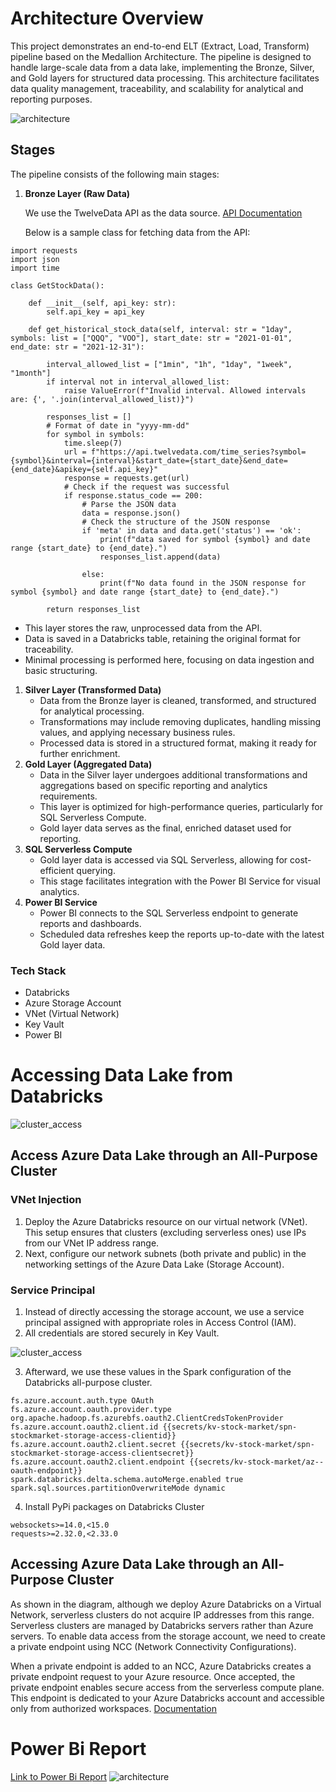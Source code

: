 # Architecture Overview

This project demonstrates an end-to-end ELT (Extract, Load, Transform) pipeline based on the Medallion Architecture. The pipeline is designed to handle large-scale data from a data lake, implementing the Bronze, Silver, and Gold layers for structured data processing. This architecture facilitates data quality management, traceability, and scalability for analytical and reporting purposes.

![architecture](/assets/architecture_gif.gif)

## Stages

The pipeline consists of the following main stages:

1. **Bronze Layer (Raw Data)**
    
    We use the TwelveData API as the data source. [API Documentation](https://twelvedata.com/docs#getting-started)
    
    Below is a sample class for fetching data from the API:
```
import requests
import json
import time

class GetStockData(): 

    def __init__(self, api_key: str):
        self.api_key = api_key

    def get_historical_stock_data(self, interval: str = "1day", symbols: list = ["QQQ", "VOO"], start_date: str = "2021-01-01", end_date: str = "2021-12-31"): 

        interval_allowed_list = ["1min", "1h", "1day", "1week", "1month"]
        if interval not in interval_allowed_list:
            raise ValueError(f"Invalid interval. Allowed intervals are: {', '.join(interval_allowed_list)}")

        responses_list = []
        # Format of date in "yyyy-mm-dd"
        for symbol in symbols:
            time.sleep(7)
            url = f"https://api.twelvedata.com/time_series?symbol={symbol}&interval={interval}&start_date={start_date}&end_date={end_date}&apikey={self.api_key}"
            response = requests.get(url)
            # Check if the request was successful
            if response.status_code == 200:
                # Parse the JSON data
                data = response.json()
                # Check the structure of the JSON response
                if 'meta' in data and data.get('status') == 'ok':
                    print(f"data saved for symbol {symbol} and date range {start_date} to {end_date}.")
                    responses_list.append(data)
                 
                else:
                    print(f"No data found in the JSON response for symbol {symbol} and date range {start_date} to {end_date}.")

        return responses_list
```

- This layer stores the raw, unprocessed data from the API.
- Data is saved in a Databricks table, retaining the original format for traceability.
- Minimal processing is performed here, focusing on data ingestion and basic structuring.
1. **Silver Layer (Transformed Data)**
    - Data from the Bronze layer is cleaned, transformed, and structured for analytical processing.
    - Transformations may include removing duplicates, handling missing values, and applying necessary business rules.
    - Processed data is stored in a structured format, making it ready for further enrichment.
2. **Gold Layer (Aggregated Data)**
    - Data in the Silver layer undergoes additional transformations and aggregations based on specific reporting and analytics requirements.
    - This layer is optimized for high-performance queries, particularly for SQL Serverless Compute.
    - Gold layer data serves as the final, enriched dataset used for reporting.
3. **SQL Serverless Compute**
    - Gold layer data is accessed via SQL Serverless, allowing for cost-efficient querying.
    - This stage facilitates integration with the Power BI Service for visual analytics.
4. **Power BI Service**
    - Power BI connects to the SQL Serverless endpoint to generate reports and dashboards.
    - Scheduled data refreshes keep the reports up-to-date with the latest Gold layer data.

### Tech Stack

- Databricks
- Azure Storage Account
- VNet (Virtual Network)
- Key Vault
- Power BI

# Accessing Data Lake from Databricks

![cluster_access](/assets/cluster_access.gif)

## Access Azure Data Lake through an All-Purpose Cluster

### VNet Injection

1. Deploy the Azure Databricks resource on our virtual network (VNet). This setup ensures that clusters (excluding serverless ones) use IPs from our VNet IP address range.
2. Next, configure our network subnets (both private and public) in the networking settings of the Azure Data Lake (Storage Account).

### Service Principal

1. Instead of directly accessing the storage account, we use a service principal assigned with appropriate roles in Access Control (IAM).
2. All credentials are stored securely in Key Vault.

![cluster_access](/assets/key_vault.png)

3. Afterward, we use these values in the Spark configuration of the Databricks all-purpose cluster.

```
fs.azure.account.auth.type OAuth
fs.azure.account.oauth.provider.type org.apache.hadoop.fs.azurebfs.oauth2.ClientCredsTokenProvider
fs.azure.account.oauth2.client.id {{secrets/kv-stock-market/spn-stockmarket-storage-access-clientid}} 
fs.azure.account.oauth2.client.secret {{secrets/kv-stock-market/spn-stockmarket-storage-access-clientsecret}}
fs.azure.account.oauth2.client.endpoint {{secrets/kv-stock-market/az--oauth-endpoint}}
spark.databricks.delta.schema.autoMerge.enabled true
spark.sql.sources.partitionOverwriteMode dynamic
```


4. Install PyPi packages on Databricks Cluster

```
websockets>=14.0,<15.0
requests>=2.32.0,<2.33.0
```

## Accessing Azure Data Lake through an All-Purpose Cluster

As shown in the diagram, although we deploy Azure Databricks on a Virtual Network, serverless clusters do not acquire IP addresses from this range. Serverless clusters are managed by Databricks servers rather than Azure servers. To enable data access from the storage account, we need to create a private endpoint using NCC (Network Connectivity Configurations).

When a private endpoint is added to an NCC, Azure Databricks creates a private endpoint request to your Azure resource. Once accepted, the private endpoint enables secure access from the serverless compute plane. This endpoint is dedicated to your Azure Databricks account and accessible only from authorized workspaces. [Documentation](https://learn.microsoft.com/en-us/azure/databricks/security/network/serverless-network-security/serverless-private-link)



# Power Bi Report
[Link to Power Bi Report](https://app.powerbi.com/view?r=eyJrIjoiNzFiOGZlZGQtZjdjYi00NTQ0LWI0OGYtNzYxMzY1YzA4NzlhIiwidCI6ImM1OGE5N2E3LTkzZTEtNDI4NC05ZDY5LWM2NzUyYmFmNzdhZiJ9)
![architecture](/assets/stock_report_gif.gif)